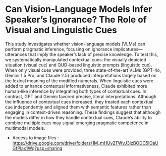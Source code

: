 # Can Vision-Language Models Infer Speaker’s Ignorance? The Role of Visual and Linguistic Cues

This study investigates whether vision-language models (VLMs) can perform pragmatic inference, focusing on ignorance implicatures—utterances that imply the speaker’s lack of precise knowledge. To test this, we systematically manipulated contextual cues: the visually depicted situation (visual cue) and QUD-based linguistic prompts (linguistic cue). When only visual cues were provided, three state-of-the-art VLMs (GPT-4o, Gemini 1.5 Pro, and Claude 2.5) produced interpretations largely based on the lexical meaning of the modified numerals. When linguistic cues were added to enhance contextual informativeness, Claude exhibited more human-like inference by integrating both types of contextual cues. In contrast, GPT and Gemini favored precise, literal interpretations. Although the influence of contextual cues increased, they treated each contextual cue independently and aligned them with semantic features rather than engaging in context-driven reasoning. These findings suggest that although the models differ in how they handle contextual cues, Claude’s ability to combine multiple cues may signal emerging pragmatic competence in multimodal models.

* Access to image files : <br>
https://drive.google.com/drive/folders/1M_mHUy2TWvJ3lzBODC5lOaUGfPlax1Wq?usp=sharing
